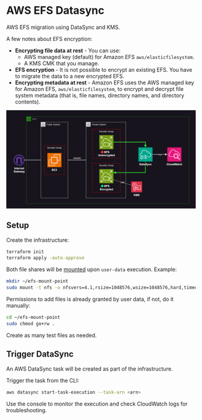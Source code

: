 # AWS EFS Datasync

AWS EFS migration using DataSync and KMS.

A few notes about EFS encryption:

- **Encrypting file data at rest** - You can use:
  - AWS managed key (default) for Amazon EFS `aws/elasticfilesystem`.
  - A KMS CMK that you manage.
- **EFS encryption** - It is not possible to encrypt an existing EFS. You have to migrate the data to a new encrypted EFS.
- **Encrypting metadata at rest** - Amazon EFS uses the AWS managed key for Amazon EFS, `aws/elasticfilesystem`, to encrypt and decrypt file system metadata (that is, file names, directory names, and directory contents).

<img src=".assets/efs.png" width=700 />

## Setup

Create the infrastructure:

```sh
terraform init
terraform apply -auto-approve
```

Both file shares will be [mounted][1] upon `user-data` execution. Example:

```sh
mkdir ~/efs-mount-point
sudo mount -t nfs -o nfsvers=4.1,rsize=1048576,wsize=1048576,hard,timeo=600,retrans=2,noresvport <<MOUNT-TARGET-DNS>>:/   ~/efs-mount-point
```

Permissions to add files is already granted by user data, if not, do it manually:

```sh
cd ~/efs-mount-point
sudo chmod go+rw .
```

Create as many test files as needed.


## Trigger DataSync

An AWS DataSync task will be created as part of the infrastructure.

Trigger the task from the CLI:

```sh
aws datasync start-task-execution --task-arn <arn>
```

Use the console to monitor the execution and check CloudWatch logs for troubleshooting.

[1]: https://docs.aws.amazon.com/efs/latest/ug/wt1-test.html
